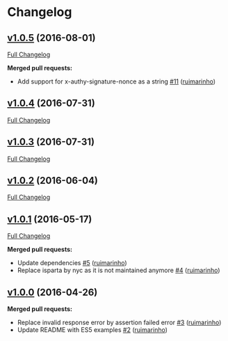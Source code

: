 # Changelog

## [v1.0.5](https://github.com/seegno/authy-client/tree/v1.0.5) (2016-08-01)
[Full Changelog](https://github.com/seegno/authy-client/compare/v1.0.4...v1.0.5)

**Merged pull requests:**

- Add support for x-authy-signature-nonce as a string [\#11](https://github.com/seegno/authy-client/pull/11) ([ruimarinho](https://github.com/ruimarinho))

## [v1.0.4](https://github.com/seegno/authy-client/tree/v1.0.4) (2016-07-31)
[Full Changelog](https://github.com/seegno/authy-client/compare/v1.0.3...v1.0.4)

## [v1.0.3](https://github.com/seegno/authy-client/tree/v1.0.3) (2016-07-31)
[Full Changelog](https://github.com/seegno/authy-client/compare/v1.0.2...v1.0.3)

## [v1.0.2](https://github.com/seegno/authy-client/tree/v1.0.2) (2016-06-04)
[Full Changelog](https://github.com/seegno/authy-client/compare/v1.0.1...v1.0.2)

## [v1.0.1](https://github.com/seegno/authy-client/tree/v1.0.1) (2016-05-17)
[Full Changelog](https://github.com/seegno/authy-client/compare/v1.0.0...v1.0.1)

**Merged pull requests:**

- Update dependencies [\#5](https://github.com/seegno/authy-client/pull/5) ([ruimarinho](https://github.com/ruimarinho))
- Replace isparta by nyc as it is not maintained anymore [\#4](https://github.com/seegno/authy-client/pull/4) ([ruimarinho](https://github.com/ruimarinho))

## [v1.0.0](https://github.com/seegno/authy-client/tree/v1.0.0) (2016-04-26)
**Merged pull requests:**

- Replace invalid response error by assertion failed error [\#3](https://github.com/seegno/authy-client/pull/3) ([ruimarinho](https://github.com/ruimarinho))
- Update README with ES5 examples [\#2](https://github.com/seegno/authy-client/pull/2) ([ruimarinho](https://github.com/ruimarinho))
